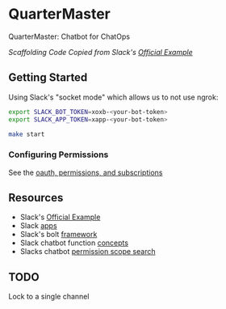# QuarterMaster

QuarterMaster: Chatbot for ChatOps

*Scaffolding Code Copied from Slack's [Official Example](https://github.com/slackapi/bolt-js/tree/main/examples/getting-started-typescript)*

## Getting Started

Using Slack's "socket mode" which allows us to not use ngrok:

```bash
export SLACK_BOT_TOKEN=xoxb-<your-bot-token>
export SLACK_APP_TOKEN=xapp-<your-bot-token>
```

```bash
make start
```

### Configuring Permissions

See the [oauth, permissions, and subscriptions](./docs/OAUTH_PERMISSIONS_SUBSCRIPTIONS.md)

## Resources

- Slack's [Official Example](https://github.com/slackapi/bolt-js/tree/main/examples/getting-started-typescript)
- Slack [apps](https://api.slack.com/apps)
- Slack's bolt [framework](https://slack.dev/bolt-js/tutorial/getting-started)
- Slack chatbot function [concepts](https://slack.dev/bolt-js/concepts)
- Slacks chatbot [permission scope search](https://api.slack.com/scopes)

## TODO

Lock to a single channel
